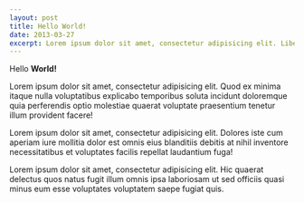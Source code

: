 ```yaml
---
layout: post
title: Hello World!
date: 2013-03-27
excerpt: Lorem ipsum dolor sit amet, consectetur adipisicing elit. Libero delectus hic qui ad quo earum iusto commodi saepe velit rerum provident illum tempore culpa corporis nostrum. Vitae eveniet ab numquam?
---
```


Hello **World!**

Lorem ipsum dolor sit amet, consectetur adipisicing elit. Quod ex minima itaque nulla voluptatibus explicabo temporibus soluta incidunt doloremque quia perferendis optio molestiae quaerat voluptate praesentium tenetur illum provident facere!

Lorem ipsum dolor sit amet, consectetur adipisicing elit. Dolores iste cum aperiam iure mollitia dolor est omnis eius blanditiis debitis at nihil inventore necessitatibus et voluptates facilis repellat laudantium fuga!

Lorem ipsum dolor sit amet, consectetur adipisicing elit. Hic quaerat delectus quos natus fugit illum omnis ipsa laboriosam ut sed officiis quasi minus eum esse voluptates voluptatem saepe fugiat quis.